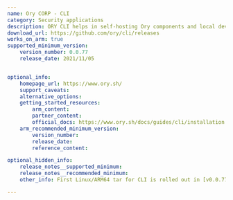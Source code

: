 ```yaml
---
name: Ory CORP - CLI
category: Security applications
description: ORY CLI helps in self-hosting Ory components and local development, hence lets the user manage and configure Ory Network projects.
download_url: https://github.com/ory/cli/releases
works_on_arm: true
supported_minimum_version:
    version_number: 0.0.77
    release_date: 2021/11/05


optional_info:
    homepage_url: https://www.ory.sh/
    support_caveats:
    alternative_options:
    getting_started_resources:
        arm_content:
        partner_content:
        official_docs: https://www.ory.sh/docs/guides/cli/installation
    arm_recommended_minimum_version:
        version_number:
        release_date:
        reference_content:

optional_hidden_info:
    release_notes__supported_minimum:
    release_notes__recommended_minimum:
    other_info: First Linux/ARM64 tar for CLI is rolled out in [v0.0.77](https://github.com/ory/cli/releases/tag/v0.0.77). But there are no corresponding release notes. However, ORY CLI announced the full compatibility with ARM architectures in [v0.1.0](https://github.com/ory/cli/releases/tag/v0.1.0).

---
```

